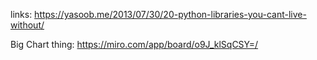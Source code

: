 links:
  https://yasoob.me/2013/07/30/20-python-libraries-you-cant-live-without/

Big Chart thing:
https://miro.com/app/board/o9J_klSqCSY=/
